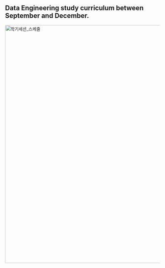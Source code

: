 ## Data Engineering study curriculum between September and December.

<img width="773" alt="학기세션_스케줄" src="https://user-images.githubusercontent.com/108987773/209041674-d5e45fa4-effe-4cb3-a6cb-b69220d154c4.png">
